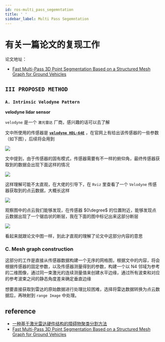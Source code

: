 ```yaml
---
id: ros-multi_pass_segemntation
title: ' '
sidebar_label: Multi Pass Segemntation
---
```


# 有关一篇论文的复现工作
论文地址：
- [Fast Multi-Pass 3D Point Segmentation Based on a Structured Mesh Graph for Ground Vehicles](https://www.researchgate.net/publication/328455207_Fast_Multi-Pass_3D_Point_Segmentation_Based_on_a_Structured_Mesh_Graph_for_Ground_Vehicles)

## `III PROPOSED METHOD`

### `A. Intrinsic Velodyne Pattern`
**velodyne lidar sensor**

`velodyne` 是一个 `激光雷达` 厂商，感兴趣的话可以去了解

文中所使用的传感器是 **[`velodyne HDL-64E`](https://velodynelidar.com/products/hdl-64e/)** ，在官网上有给出该传感器的一些参数（如下图），后续将会用到

![](https://pictures-1304295136.cos.ap-guangzhou.myqcloud.com/screenshot/ubuntu/ros/multi_pass_segemntation/velodyne-HDL-64E-parameters.png)

 文中提到，由于传感器的固有模式，传感器需要有不一样的俯仰角，最终传感器获取到的数据会出现下面这样的情况

![](https://pictures-1304295136.cos.ap-guangzhou.myqcloud.com/screenshot/ubuntu/ros/multi_pass_segemntation/paper-figure-01.png)

这样理解可能不太直观，在大佬的引导下，在 `Rviz` 里查看了一个 `Velodyne` 传感器获取到的点云数据，大概长这样

![](https://pictures-1304295136.cos.ap-guangzhou.myqcloud.com/screenshot/ubuntu/ros/multi_pass_segemntation/velodyne_bird_eye_view.png)

观察图中的点云我们能够发现，在传感器 $0\degree$ 的位置附近，能够发现点云数据出现了一个锯齿状的断层，我在下面的图中标记出来这部分断层

![](https://pictures-1304295136.cos.ap-guangzhou.myqcloud.com/screenshot/ubuntu/ros/multi_pass_segemntation/velodyne_bird_eye_view_edit.png)

看起来就跟论文中图一样，到此才直观的理解了论文中这部分内容的意思

### C. Mesh graph construction
这部分的工作是直接从传感器数据构建一个无序的网格图，根据文中的内容，将会根据传感器的固定参数，以及传感器测量得到的参数，构建一个以 N4 邻域为参考的二维图像，通过同一束激光的连续测量值来创建水平边缘，通过所有波束和对应的参考波束之间的静态角度差来确定垂直边缘

想要直接获取到雷达的原始数据进行处理比较困难，选择将雷达数据转换为点云数据后，再映射到 `range Image` 中处理。

## reference

- [一种基于激光雷达硬件结构的障碍物聚类分割方法](https://zhuanlan.zhihu.com/p/333670101)
- [Fast Multi-Pass 3D Point Segmentation Based on a Structured Mesh Graph for Ground Vehicles](https://www.researchgate.net/publication/328455207_Fast_Multi-Pass_3D_Point_Segmentation_Based_on_a_Structured_Mesh_Graph_for_Ground_Vehicles)
